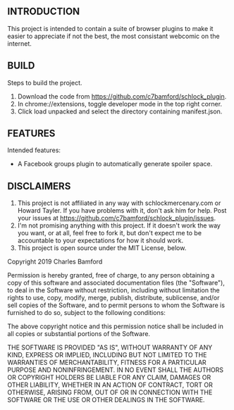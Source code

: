 INTRODUCTION
------------

This project is intended to contain a suite of browser plugins to make it easier to appreciate if not the best, the most consistant webcomic on the internet.

BUILD
-----

Steps to build the project.
1. Download the code from https://github.com/c7bamford/schlock_plugin.
2. In chrome://extensions, toggle developer mode in the top right corner.
3. Click load unpacked and select the directory containing manifest.json.

FEATURES
--------

Intended features:
* A Facebook groups plugin to automatically generate spoiler space.


DISCLAIMERS
-----------
1. This project is not affiliated in any way with schlockmercenary.com or Howard
Tayler. If you have problems with it, don't ask him for help. Post your issues 
at https://github.com/c7bamford/schlock_plugin/issues.
2. I'm not promising anything with this project. If it doesn't work the way you
want, or at all, feel free to fork it, but don't expect me to be accountable to
your expectations for how it should work.
3. This project is open source under the MIT License, below.

Copyright 2019 Charles Bamford

Permission is hereby granted, free of charge, to any person obtaining a copy of
this software and associated documentation files (the "Software"), to deal in 
the Software without restriction, including without limitation the rights to 
use, copy, modify, merge, publish, distribute, sublicense, and/or sell copies of
the Software, and to permit persons to whom the Software is furnished to do so,
subject to the following conditions:

The above copyright notice and this permission notice shall be included in all 
copies or substantial portions of the Software.

THE SOFTWARE IS PROVIDED "AS IS", WITHOUT WARRANTY OF ANY KIND, EXPRESS OR 
IMPLIED, INCLUDING BUT NOT LIMITED TO THE WARRANTIES OF MERCHANTABILITY, FITNESS
FOR A PARTICULAR PURPOSE AND NONINFRINGEMENT. IN NO EVENT SHALL THE AUTHORS OR
COPYRIGHT HOLDERS BE LIABLE FOR ANY CLAIM, DAMAGES OR OTHER LIABILITY, WHETHER
IN AN ACTION OF CONTRACT, TORT OR OTHERWISE, ARISING FROM, OUT OF OR IN
CONNECTION WITH THE SOFTWARE OR THE USE OR OTHER DEALINGS IN THE SOFTWARE.

